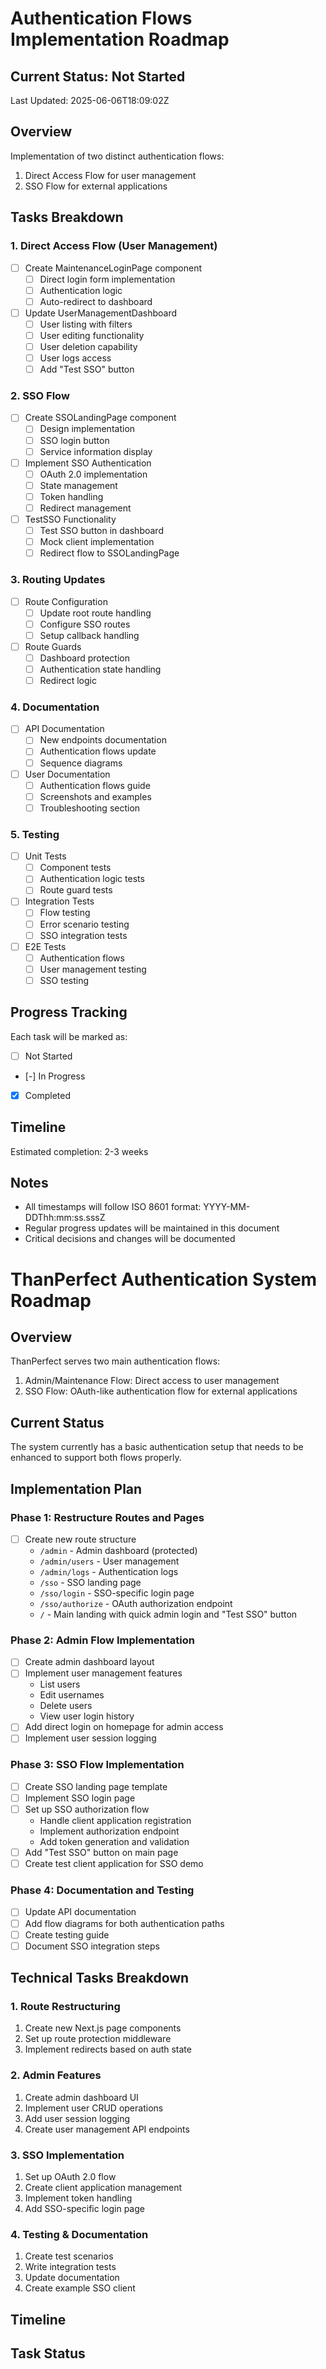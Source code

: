 # Authentication Flows Implementation Roadmap

## Current Status: Not Started
Last Updated: 2025-06-06T18:09:02Z

## Overview
Implementation of two distinct authentication flows:
1. Direct Access Flow for user management
2. SSO Flow for external applications

## Tasks Breakdown

### 1. Direct Access Flow (User Management)
- [ ] Create MaintenanceLoginPage component
  - [ ] Direct login form implementation
  - [ ] Authentication logic
  - [ ] Auto-redirect to dashboard

- [ ] Update UserManagementDashboard
  - [ ] User listing with filters
  - [ ] User editing functionality
  - [ ] User deletion capability
  - [ ] User logs access
  - [ ] Add "Test SSO" button

### 2. SSO Flow
- [ ] Create SSOLandingPage component
  - [ ] Design implementation
  - [ ] SSO login button
  - [ ] Service information display

- [ ] Implement SSO Authentication
  - [ ] OAuth 2.0 implementation
  - [ ] State management
  - [ ] Token handling
  - [ ] Redirect management

- [ ] TestSSO Functionality
  - [ ] Test SSO button in dashboard
  - [ ] Mock client implementation
  - [ ] Redirect flow to SSOLandingPage

### 3. Routing Updates
- [ ] Route Configuration
  - [ ] Update root route handling
  - [ ] Configure SSO routes
  - [ ] Setup callback handling

- [ ] Route Guards
  - [ ] Dashboard protection
  - [ ] Authentication state handling
  - [ ] Redirect logic

### 4. Documentation
- [ ] API Documentation
  - [ ] New endpoints documentation
  - [ ] Authentication flows update
  - [ ] Sequence diagrams

- [ ] User Documentation
  - [ ] Authentication flows guide
  - [ ] Screenshots and examples
  - [ ] Troubleshooting section

### 5. Testing
- [ ] Unit Tests
  - [ ] Component tests
  - [ ] Authentication logic tests
  - [ ] Route guard tests

- [ ] Integration Tests
  - [ ] Flow testing
  - [ ] Error scenario testing
  - [ ] SSO integration tests

- [ ] E2E Tests
  - [ ] Authentication flows
  - [ ] User management testing
  - [ ] SSO testing

## Progress Tracking
Each task will be marked as:
- [ ] Not Started
- [-] In Progress
- [x] Completed

## Timeline
Estimated completion: 2-3 weeks

## Notes
- All timestamps will follow ISO 8601 format: YYYY-MM-DDThh:mm:ss.sssZ
- Regular progress updates will be maintained in this document
- Critical decisions and changes will be documented

# ThanPerfect Authentication System Roadmap

## Overview
ThanPerfect serves two main authentication flows:
1. Admin/Maintenance Flow: Direct access to user management
2. SSO Flow: OAuth-like authentication flow for external applications

## Current Status
The system currently has a basic authentication setup that needs to be enhanced to support both flows properly.

## Implementation Plan

### Phase 1: Restructure Routes and Pages
- [ ] Create new route structure
  - `/admin` - Admin dashboard (protected)
  - `/admin/users` - User management
  - `/admin/logs` - Authentication logs
  - `/sso` - SSO landing page
  - `/sso/login` - SSO-specific login page
  - `/sso/authorize` - OAuth authorization endpoint
  - `/` - Main landing with quick admin login and "Test SSO" button

### Phase 2: Admin Flow Implementation
- [ ] Create admin dashboard layout
- [ ] Implement user management features
  - List users
  - Edit usernames
  - Delete users
  - View user login history
- [ ] Add direct login on homepage for admin access
- [ ] Implement user session logging

### Phase 3: SSO Flow Implementation
- [ ] Create SSO landing page template
- [ ] Implement SSO login page
- [ ] Set up SSO authorization flow
  - Handle client application registration
  - Implement authorization endpoint
  - Add token generation and validation
- [ ] Add "Test SSO" button on main page
- [ ] Create test client application for SSO demo

### Phase 4: Documentation and Testing
- [ ] Update API documentation
- [ ] Add flow diagrams for both authentication paths
- [ ] Create testing guide
- [ ] Document SSO integration steps

## Technical Tasks Breakdown

### 1. Route Restructuring
1. Create new Next.js page components
2. Set up route protection middleware
3. Implement redirects based on auth state

### 2. Admin Features
1. Create admin dashboard UI
2. Implement user CRUD operations
3. Add user session logging
4. Create user management API endpoints

### 3. SSO Implementation
1. Set up OAuth 2.0 flow
2. Create client application management
3. Implement token handling
4. Add SSO-specific login page

### 4. Testing & Documentation
1. Create test scenarios
2. Write integration tests
3. Update documentation
4. Create example SSO client

## Timeline


## Task Status
